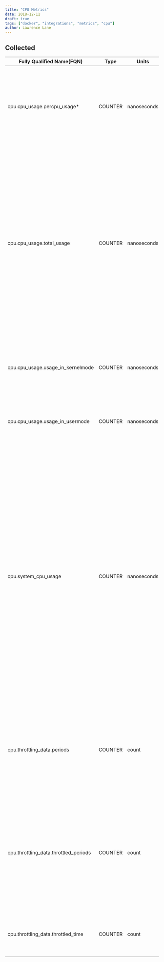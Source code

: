 ```yaml
---
title: "CPU Metrics"
date: 2018-12-11
draft: true
tags: ["docker", "integrations", "metrics", "cpu"]
author: Lawrence Lane
---
```


## Collected

| Fully Qualified Name(FQN)             | Type    | Units       | Statistic\* | BASE | CORR | Description                                                                                                                                                                                                                                                                                                                                                                                                                                                                               |
| ------------------------------------- | ------- | ----------- | ----------- | ---- | ---- | ----------------------------------------------------------------------------------------------------------------------------------------------------------------------------------------------------------------------------------------------------------------------------------------------------------------------------------------------------------------------------------------------------------------------------------------------------------------------------------------- |
| cpu.cpu_usage.percpu_usage\*          | COUNTER | nanoseconds |             | yes  | no   | Each CPU has a separate metric which tracks the number of nanoseconds that that specific CPU has been used since the container was started.                                                                                                                                                                                                                                                                                                                                               |
| cpu.cpu_usage.total_usage             | COUNTER | nanoseconds |             | yes  | no   | This metric is the sum of all of the per-CPU usage metrics. Thus, it represents the total number of nanoseconds that all CPUs have been in use since the container was started. It is important to bear in mind that there could be overlap. In other words, if this metric shows 10 seconds of CPU usage, it could be that both CPUs were busy for the same 5 seconds of time.                                                                                                           |
| cpu.cpu_usage.usage_in_kernelmode     | COUNTER | nanoseconds |             | yes  | no   | This is the number of nanoseconds of total_usage that was spent on kernel (OS) level threads.                                                                                                                                                                                                                                                                                                                                                                                             |
| cpu.cpu_usage.usage_in_usermode       | COUNTER | nanoseconds |             | yes  | no   | This is the number of nanoseconds of total_usage that was spent on user threads.                                                                                                                                                                                                                                                                                                                                                                                                          |
| cpu.system_cpu_usage                  | COUNTER | nanoseconds |             | yes  | no   | This metric is a little confusing, as it is the number of nanseconds used by the host since the host started; however, it is the sum of all CPU metrics, including idle, so it should be increasing at a constant rate. Put another way, when doing the deltas between intervals, the value should always be equal to the interval length times the number of CPUs. In practice, the number is always a bit less than this and experiences variations, possibly due to measurement error. |
| cpu.throttling_data.periods           | COUNTER | count       |             | yes  | no   | The number of “periods” during which the CPU for the container could have been thottled. If throttling is not enabled for the container, this value will always be 0.                                                                                                                                                                                                                                                                                                                     |
| cpu.throttling_data.throttled_periods | COUNTER | count       |             | no   | no   | The number of “periods” during which the CPU for the container actuallywas thottled. If throttling is not enabled for the container, this value will always be 0. In all cases, this value will be less than or equal to the periods metric.                                                                                                                                                                                                                                              |
| cpu.throttling_data.throttled_time    | COUNTER | count       |             | no   | no   | "The amount of time in nanoseconds taht the container has spent being throttled."                           |         |             |             |      |      |                                                                                                                                                                                                                                                                                                                                                                                                                                                                                           |
